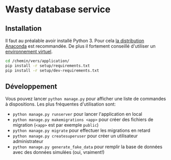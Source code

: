 # Wasty database service

## Installation

Il faut au préalable avoir installé Python 3. Pour cela [la distribution Anaconda](https://www.continuum.io/downloads) est recommandée. De plus il fortement conseillé d'utiliser un [environnement virtuel](http://conda.pydata.org/docs/using/envs.html).

```sh
cd /chemin/vers/application/
pip install -r setup/requirements.txt
pip install -r setup/dev-requirements.txt
```

## Développement

Vous pouvez lancer `python manage.py` pour afficher une liste de commandes à dispositions. Les plus fréquentes d'utilisation sont:

- `python manage.py runserver` pour lancer l'application en local
- `python manage.py makemigrations <app>` pour créer des fichiers de migration (`<app>` est par exemple `public`)
- `python manage.py migrate` pour effectuer les migrations en retard
- `python manage.py createsuperuser` pour créer un utilisateur administrateur
- `python manage.py generate_fake_data` pour remplir la base de données avec des données simulées (oui, vraiment!)
